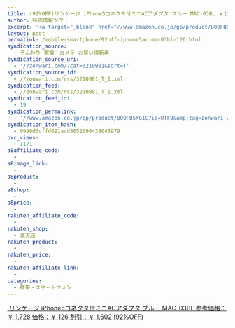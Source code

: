 ```yaml
---
title: (92%OFF)リンケージ iPhone5コネクタ付ミニACアダプタ ブルー MAC-03BL ￥126
author: 特価情報ツウ！
excerpt: '<a target="_blank" href="//www.amazon.co.jp/gp/product/B00FB5KG1C?ie=UTF8&amp;tag=zonwari-22&amp;linkCode=as2&amp;camp=247&amp;creative=7399&amp;creativeASIN=B00FB5KG1C"><img src="//ecx.images-amazon.com/images/I/41vKXwv2hVL._SL100_.jpg"><br>&#12522;&#12531;&#12465;&#12540;&#12472; iPhone5&#12467;&#12493;&#12463;&#12479;&#20184;&#12511;&#12491;AC&#12450;&#12480;&#12503;&#12479; &#12502;&#12523;&#12540; MAC-03BL<br>&#21442;&#32771;&#20385;&#26684;&#65306;&#65509; 1,728<br>&#20385;&#26684;&#65306;&#65509; 126<br>&#21106;&#24341;&#65306;&#65509; 1,602 (92%OFF)</a>'
layout: post
permalink: /mobile-smartphone/92off-iphone5ac-mac03bl-126.html
syndication_source:
  - ぞんわり 家電・カメラ お買い得新着
syndication_source_uri:
  - '//zonwari.com/?cat=3210981&sort=T'
syndication_source_id:
  - //zonwari.com/rss/3210981_T_1.xml
syndication_feed:
  - //zonwari.com/rss/3210981_T_1.xml
syndication_feed_id:
  - 19
syndication_permalink:
  - '//www.amazon.co.jp/gp/product/B00FB5KG1C?ie=UTF8&amp;tag=zonwari-22&amp;linkCode=as2&amp;camp=247&amp;creative=7399&amp;creativeASIN=B00FB5KG1C'
syndication_item_hash:
  - 0990d6cffd691acd5052090438045979
pvc_views:
  - 1171
a8affiliate_code:
  -
a8image_link:
  -
a8product:
  -
a8shop:
  -
a8price:
  -
rakuten_affiliate_code:
  -
rakuten_shop:
  - 楽天店
rakuten_product:
  -
rakuten_price:
  -
rakuten_affiliate_link:
  -
categories:
  - 携帯・スマートフォン
---
```

[<img src='//i1.wp.com/ecx.images-amazon.com/images/I/41vKXwv2hVL._SL150_.jpg?w=546' title="" alt="" data-recalc-dims="1" />
リンケージ iPhone5コネクタ付ミニACアダプタ ブルー MAC-03BL
参考価格：￥ 1,728
価格：￥ 126
割引：￥ 1,602 (92%OFF)][1]

 [1]: //www.amazon.co.jp/gp/product/B00FB5KG1C?ie=UTF8&#038;tag=tokkajohotsu-22&#038;linkCode=as2&#038;camp=247&#038;creative=7399&#038;creativeASIN=B00FB5KG1C